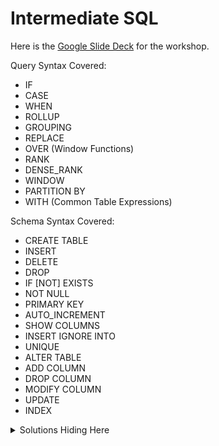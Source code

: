 # Intermediate SQL

Here is the [Google Slide Deck](https://docs.google.com/presentation/d/1sx7FL58BHbzPWb59Tq1S38QBL1KjNEjse3IyqK4nohY/edit?usp=sharing) for the workshop.

Query Syntax Covered:
- IF
- CASE
- WHEN
- ROLLUP
- GROUPING
- REPLACE
- OVER (Window Functions)
- RANK
- DENSE_RANK
- WINDOW
- PARTITION BY
- WITH (Common Table Expressions)

Schema Syntax Covered:
- CREATE TABLE
- INSERT
- DELETE
- DROP
- IF [NOT] EXISTS
- NOT NULL
- PRIMARY KEY
- AUTO_INCREMENT
- SHOW COLUMNS
- INSERT IGNORE INTO
- UNIQUE
- ALTER TABLE
- ADD COLUMN
- DROP COLUMN
- MODIFY COLUMN
- UPDATE
- INDEX

<details>
  <summary>Solutions Hiding Here</summary>
  
  ```SQL
  ```
  
  ```SQL
  ```
  
  ```SQL
  ```
  
  ```SQL
  ```
  
  ```SQL
  ```
  
  ```SQL
  ```
  
  ```SQL
  ```
  
  ```SQL
  ```
  
  ```SQL
  ```
  
  ```SQL
  ```
  
  ```SQL
  ```
  
  ```SQL
  ```
</details>
